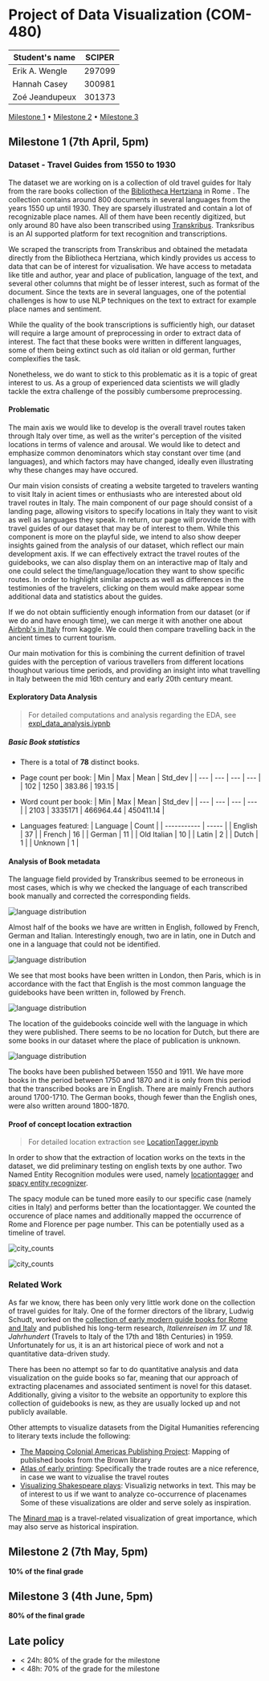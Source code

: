 # Project of Data Visualization (COM-480)

| Student's name | SCIPER |
| -------------- | ------ |
| Erik A. Wengle| 297099|
| Hannah Casey| 300981 |
| Zoé Jeandupeux| 301373 |

[Milestone 1](#milestone-1) • [Milestone 2](#milestone-2) • [Milestone 3](#milestone-3)

## Milestone 1 (7th April, 5pm)

### Dataset - Travel Guides from 1550 to 1930

The dataset we are working on is a collection of old travel guides for Italy from the rare books collection of the [Bibliotheca Hertziana](https://www.biblhertz.it/it/home) in Rome . 
The collection contains around 800 documents in several languages from the years 1550 up until 1930. 
They are sparsely illustrated and contain a lot of recognizable place names. 
All of them have been recently digitized, but only around 80 have also been transcribed using [Transkribus](https://readcoop.eu/transkribus/?sc=Transkribus). Tranksribus is an AI supported platform for text recognition and transcriptions. 

We scraped the transcripts from Transkribus and obtained the metadata directly from the Bibliotheca Hertziana, which kindly provides us access to data that can be of interest for vizualisation. We have access to metadata like title and author, year and place of publication, language of the text, and several other columns that might be of lesser interest, such as format of the document. Since the texts are in several languages, one of the potential challenges is how to use NLP techniques on the text to extract for example place names and sentiment. 

While the quality of the book transcriptions is sufficiently high, our dataset will require a large amount of preprocessing in order to extract data of interest.
The fact that these books were written in different languages, some of them being extinct such as old italian or old german, further complexifies the task. 

Nonetheless, we do want to stick to this problematic as it is a topic of great interest to us. As a group of experienced data scientists we will gladly tackle the extra challenge of the possibly cumbersome preprocessing.


#### Problematic

The main axis we would like to develop is the overall travel routes taken through Italy over time, as well as the writer's perception of the visited locations in terms of valence and arousal. We would like to detect and emphasize common denominators which stay constant over time (and languages), and which factors may have changed, ideally even illustrating why these changes may have occured.

Our main vision consists of creating a website targeted to travelers wanting to visit Italy in acient times or enthusiasts who are interested about old travel routes in Italy. The main component of our page should consist of a landing page, allowing visitors to specify locations in Italy they want to visit as well as languages they speak. In return, our page will provide them with travel guides of our dataset that may be of interest to them.
While this component is more on the playful side, we intend to also show deeper insights gained from the analysis of our dataset, which reflect our main development axis.
 If we can effectively extract the travel routes of the guidebooks, we can also display them on an interactive map of Italy and one could select the time/language/location they want to show specific routes. In order to highlight similar aspects as well as differences in the testimonies of the travelers, clicking on them would make appear some additional data and statistics about the guides.

If we do not obtain sufficiently enough information from our dataset (or if we do and have enough time), we can merge it with another one about [Airbnb's in Italy](https://www.kaggle.com/datasets/alessiocrisafulli/airbnb-italy) from kaggle. We could then compare travelling back in the ancient times to current tourism.

Our main motivation for this is combining the current definition of travel guides with the perception of various travellers from different locations thoughout various time periods, and providing an insight into what travelling in Italy between the mid 16th century and early 20th century meant. 

#### Exploratory Data Analysis

> For detailed computations and analysis regarding the EDA, see [expl_data_analysis.iypnb](expl_data_analysis.iypnb)


##### Basic Book statistics



- There is a total of **78** distinct books.

- Page count per book:
  | Min | Max |  Mean   | Std_dev |
  | --- | --- |   ---   |   ---   |
  | 102 | 1250 | 383.86 | 193.15  |

- Word count per book:
  | Min  |   Max   |   Mean    |  Std_dev  |
  | ---  |   ---   |    ---    |    ---    |
  | 2103 | 3335171 | 466964.44 | 450411.14 |

- Languages featured:
    | Language    | Count |
    | ----------- | ----- |
    | English     | 37    |
    | French      | 16    |
    | German      | 11    |
    | Old Italian | 10    |
    | Latin       | 2     |
    | Dutch       | 1     |
    | Unknown     | 1     |


#### Analysis of Book metadata


The language field provided by Transkribus seemed to be erroneous in most cases, which is why we checked the language of each transcribed book manually and corrected the corresponding fields.

![language distribution](./plots/language_distribution.png)

Almost half of the books we have are written in English, followed by French, German and Italian. Interestingly enough, two are in latin, one in Dutch and one in a language that could not be identified.


![language distribution](./plots/location_distr.png)

We see that most books have been written in London, then Paris, which is in accordance with the fact that English is the most common language the guidebooks have been written in, followed by French. 

![language distribution](./plots/language_publish.png)

The location of the guidebooks coincide well with the language in which they were published. There seems to be no location for Dutch, but there are some books in our dataset where the place of publication is unknown.

![language distribution](./plots/lang_yr.png)

The books have been published between 1550 and 1911. We have more books in the period between 1750 and 1870 and it is only from this period that the transcribed books are in English. There are mainly French authors around 1700-1710. The German books, though fewer than the English ones, were also written around 1800-1870. 

#### Proof of concept location extraction

> For detailed location extraction see [LocationTagger.ipynb](LocationTagger.ipynb)

In order to show that the extraction of location works on the texts in the dataset, we did preliminary testing on english texts by one author. Two Named Entity Recognition modules were used, namely [locationtagger](https://pypi.org/project/locationtagger/) and [spacy entity recognizer](https://spacy.io/api/entityrecognizer). 

The spacy module can be tuned more easily to our specific case (namely cities in Italy) and performs better than the locationtagger. We counted the occurence of place names and additionally mapped the occurrence of Rome and Florence per page number. This can be potentially used as a timeline of travel. 

![city_counts](./plots/locationtagger_ex.png)

![city_counts](./plots/Rome_Florence_counts_ex.png)


### Related Work

As far we know, there has been only very little work done on the collection of travel guides for Italy. One of the former directors of the library, Ludwig Schudt, worked on the [collection of early modern guide books for Rome and Italy](https://digi.ub.uni-heidelberg.de/diglit/schudt1959/) and published his long-term research, _Italienreisen im 17. und 18. Jahrhundert_ (Travels to Italy of the 17th and 18th Centuries) in 1959.
Unfortunately for us, it is an art historical piece of work and not a quantitative data-driven study.

There has been no attempt so far to do quantitative analysis and data visualization on the guide books so far, meaning that our approach of extracting placenames and associated sentiment is novel for this dataset. Additionally, giving a visitor to the website an opportunity to explore this collection of guidebooks is new, as they are usually locked up and not publicly available. 

Other attempts to visualize datasets from the Digital Humanities referencing to literary texts include the following: 
- [The Mapping Colonial Americas Publishing Project](http://cds.library.brown.edu/mapping-genres/): Mapping of published books from the Brown library
- [Atlas of early printing](http://atlas.lib.uiowa.edu/#): Specifically the trade routes are a nice reference, in case we want to vizualise the travel routes
- [Visualizing Shakespeare plays](https://www.martingrandjean.ch/network-visualization-shakespeare/): Visualizig networks in text. This may be of interest to us if we want to analyze co-occurrence of placenames
Some of these visualizations are older and serve solely as inspiration. 

The [Minard map](https://bigthink.com/strange-maps/229-vital-statistics-of-a-deadly-campaign-the-minard-map/) is a travel-related visualization of great importance, which may also serve as historical inspiration. 
 


## Milestone 2 (7th May, 5pm)

**10% of the final grade**


## Milestone 3 (4th June, 5pm)

**80% of the final grade**


## Late policy

- < 24h: 80% of the grade for the milestone
- < 48h: 70% of the grade for the milestone

